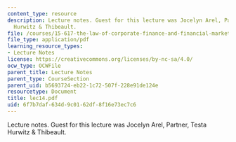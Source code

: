 ```yaml
---
content_type: resource
description: Lecture notes. Guest for this lecture was Jocelyn Arel, Partner, Testa
  Hurwitz & Thibeault.
file: /courses/15-617-the-law-of-corporate-finance-and-financial-markets-spring-2004/6f7b7daf634d9c0162df8f16e73ec7c6_lec14.pdf
file_type: application/pdf
learning_resource_types:
- Lecture Notes
license: https://creativecommons.org/licenses/by-nc-sa/4.0/
ocw_type: OCWFile
parent_title: Lecture Notes
parent_type: CourseSection
parent_uid: b5693724-eb22-1c72-507f-228e91de124e
resourcetype: Document
title: lec14.pdf
uid: 6f7b7daf-634d-9c01-62df-8f16e73ec7c6
---
```

Lecture notes. Guest for this lecture was Jocelyn Arel, Partner, Testa Hurwitz & Thibeault.